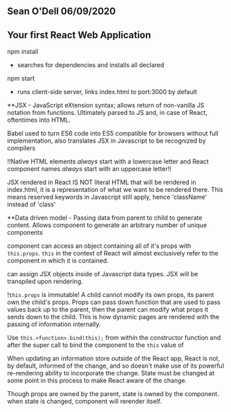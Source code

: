 ## Sean O'Dell 06/09/2020
## Your first React Web Application

npm install
- searches for dependencies and installs all declared

npm start
- runs client-side server, links index.html to port:3000 by default

**JSX - JavaScript eXtension syntax; allows return of non-vanilla JS notation from functions. Ultimately parsed to JS and, in case of React, oftentimes into HTML.

Babel used to turn ES6 code into ES5 compatible for browsers without full implementation, also translates JSX in Javascript to be recognized by compilers

!!Native HTML elements *always* start with a lowercase letter and React component names *always* start with an uppercase letter!!

JSX rendered in React IS NOT literal HTML that will be rendered in index.html, it is a representation of what we want to be rendered there. This means reserved keywords in Javascript still apply, hence 'className' instead of 'class'

**Data driven model - Passing data from parent to child to generate content. Allows component to generate an arbitrary number of unique components

component can access an object containing all of it's props with `this.props`. `this` in the context of React will almost exclusively refer to the component in which it is contained. 

can assign JSX objects inside of Javascript data types. JSX will be transpiled upon rendering.

!`this.props` is immutable! A child cannot modify its own props, its parent own the child's props. Props can pass down function that are used to pass values back up to the parent, then the parent can modify what props it sends down to the child. This is how dynamic pages are rendered with the passing of information internally.

Use `this.<function>.bind(this);` from within the constructor function and after the super call to bind the component to the `this` value of <function>

When updating an information store outside of the React app, React is not, by default, informed of the change, and so doesn't make use of its powerful re-rendering ability to incorporate the change. State must be changed at some point in this process to make React aware of the change.

Though props are owned by the parent, state is owned by the component. when state is changed, component will rerender itself.